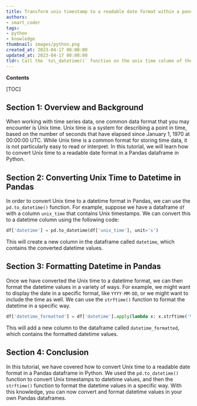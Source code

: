 ```yaml
---
title: Transform unix timestamp to a readable date format within a pandas dataframe
authors:
- smart_coder
tags:
- python
- knowledge
thumbnail: images/python.png
created_at: 2023-04-17 00:00:00
updated_at: 2023-04-17 00:00:00
tldr: Call the `to\_datetime()` function on the unix time column of the pandas dataframe and specify the unit parameter as `s`.
---
```


**Contents**

[TOC]

## Section 1: Overview and Background

When working with time series data, one common data format that you may encounter is Unix time. Unix time is a system for describing a point in time, based on the number of seconds that have elapsed since January 1, 1970 at 00:00:00 UTC. While Unix time is a common format for storing time data, it is not particularly easy to read or interpret. In this tutorial, we will learn how to convert Unix time to a readable date format in a Pandas dataframe in Python.

## Section 2: Converting Unix Time to Datetime in Pandas

In order to convert Unix time to a datetime format in Pandas, we can use the `pd.to_datetime()` function. For example, suppose we have a dataframe `df` with a column `unix_time` that contains Unix timestamps. We can convert this to a datetime column using the following code:

``` python
df['datetime'] = pd.to_datetime(df['unix_time'], unit='s')

```

This will create a new column in the dataframe called `datetime`, which contains the converted datetime values.

## Section 3: Formatting Datetime in Pandas

Once we have converted the Unix time to a datetime format, we can then format the datetime values in a variety of ways. For example, we might want to display the date in a specific format, like `YYYY-MM-DD`, or we might want to include the time as well. We can use the `strftime()` function to format the datetime in a specific way. 

``` python
df['datetime_formatted'] = df['datetime'].apply(lambda x: x.strftime('%Y-%m-%d %H:%M:%S'))
```

This will add a new column to the dataframe called `datetime_formatted`, which contains the formatted datetime values.


## Section 4: Conclusion

In this tutorial, we have covered how to convert Unix time to a readable date format in a Pandas dataframe in Python. We used the `pd.to_datetime()` function to convert Unix timestamps to datetime values, and then the `strftime()` function to format the datetime values in a specific way. With this knowledge, you can now convert and format datetime values in your own Pandas dataframes.
